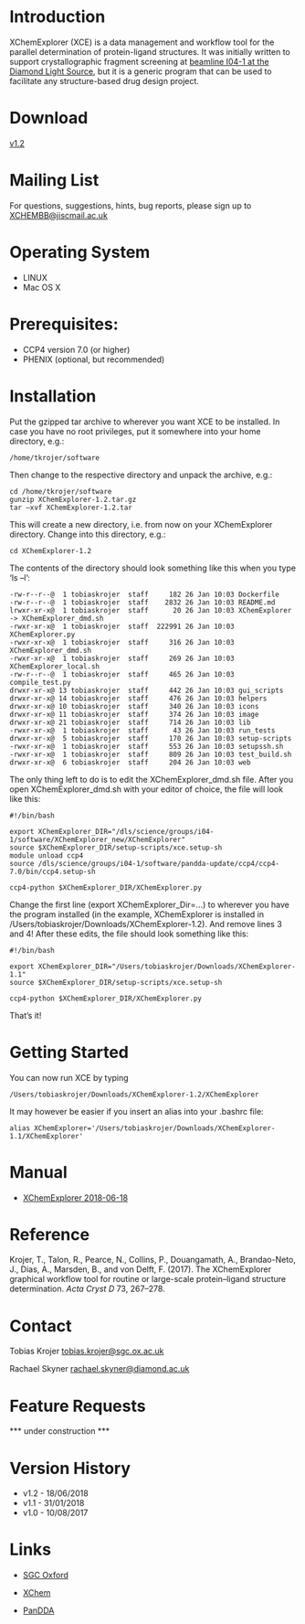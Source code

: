 # [](#header-1)Introduction

XChemExplorer (XCE) is a data management and workflow tool for the parallel determination of protein-ligand structures. It was initially written to support crystallographic fragment screening at [beamline I04-1 at the Diamond Light Source](http://www.diamond.ac.uk/Beamlines/Mx/Fragment-Screening.html), but it is a generic program that can be used to facilitate any structure-based drug design project.


# [](#header-1)Download

[v1.2](https://github.com/xchem/XChemExplorer/archive/v1.2.tar.gz)


# [](#header-1)Mailing List

For questions, suggestions, hints, bug reports, please sign up to XCHEMBB@jiscmail.ac.uk


# [](#header-1)Operating System
* LINUX
* Mac OS X


# [](#header-1)Prerequisites:
* CCP4 version 7.0 (or higher)
* PHENIX (optional, but recommended)


# [](#header-1)Installation

Put the gzipped tar archive to wherever you want XCE to be installed. In case you have no root privileges, put it somewhere into your home directory, e.g.:

```
/home/tkrojer/software
```

Then change to the respective directory and unpack the archive, e.g.:

```shell
cd /home/tkrojer/software
gunzip XChemExplorer-1.2.tar.gz
tar –xvf XChemExplorer-1.2.tar
```

This will create a new directory, i.e. from now on your XChemExplorer directory. Change into this directory, e.g.:

```shell
cd XChemExplorer-1.2
```

The contents of the directory should look something like this when you type ‘ls –l’:
```
-rw-r--r--@  1 tobiaskrojer  staff     182 26 Jan 10:03 Dockerfile
-rw-r--r--@  1 tobiaskrojer  staff    2832 26 Jan 10:03 README.md
lrwxr-xr-x@  1 tobiaskrojer  staff      20 26 Jan 10:03 XChemExplorer -> XChemExplorer_dmd.sh
-rwxr-xr-x@  1 tobiaskrojer  staff  222991 26 Jan 10:03 XChemExplorer.py
-rwxr-xr-x@  1 tobiaskrojer  staff     316 26 Jan 10:03 XChemExplorer_dmd.sh
-rwxr-xr-x@  1 tobiaskrojer  staff     269 26 Jan 10:03 XChemExplorer_local.sh
-rw-r--r--@  1 tobiaskrojer  staff     465 26 Jan 10:03 compile_test.py
drwxr-xr-x@ 13 tobiaskrojer  staff     442 26 Jan 10:03 gui_scripts
drwxr-xr-x@ 14 tobiaskrojer  staff     476 26 Jan 10:03 helpers
drwxr-xr-x@ 10 tobiaskrojer  staff     340 26 Jan 10:03 icons
drwxr-xr-x@ 11 tobiaskrojer  staff     374 26 Jan 10:03 image
drwxr-xr-x@ 21 tobiaskrojer  staff     714 26 Jan 10:03 lib
-rwxr-xr-x@  1 tobiaskrojer  staff      43 26 Jan 10:03 run_tests
drwxr-xr-x@  5 tobiaskrojer  staff     170 26 Jan 10:03 setup-scripts
-rwxr-xr-x@  1 tobiaskrojer  staff     553 26 Jan 10:03 setupssh.sh
-rwxr-xr-x@  1 tobiaskrojer  staff     809 26 Jan 10:03 test_build.sh
drwxr-xr-x@  6 tobiaskrojer  staff     204 26 Jan 10:03 web
```

The only thing left to do is to edit the XChemExplorer_dmd.sh file. After you open XChemExplorer_dmd.sh with your editor of choice, the file will look like this:

```shell
#!/bin/bash

export XChemExplorer_DIR="/dls/science/groups/i04-1/software/XChemExplorer_new/XChemExplorer"
source $XChemExplorer_DIR/setup-scripts/xce.setup-sh
module unload ccp4
source /dls/science/groups/i04-1/software/pandda-update/ccp4/ccp4-7.0/bin/ccp4.setup-sh

ccp4-python $XChemExplorer_DIR/XChemExplorer.py
```

Change the first line (export XChemExplorer_Dir=...) to wherever you have the program installed (in the example, XChemExplorer is installed in /Users/tobiaskrojer/Downloads/XChemExplorer-1.2). And remove lines 3 and 4! After these edits, the file should look something like this:

```shell
#!/bin/bash

export XChemExplorer_DIR="/Users/tobiaskrojer/Downloads/XChemExplorer-1.1"
source $XChemExplorer_DIR/setup-scripts/xce.setup-sh

ccp4-python $XChemExplorer_DIR/XChemExplorer.py
```

That’s it! 




# Getting Started

You can now run XCE by typing

```shell
/Users/tobiaskrojer/Downloads/XChemExplorer-1.2/XChemExplorer
```

It may however be easier if you insert an alias into your .bashrc file:

```shell
alias XChemExplorer='/Users/tobiaskrojer/Downloads/XChemExplorer-1.1/XChemExplorer'
```

# Manual

* [XChemExplorer 2018-06-18](https://github.com/tkrojer/XChemExplorer/blob/gh-pages/XCE_manual_2018-06-18.pdf)


# Reference

Krojer, T., Talon, R., Pearce, N., Collins, P., Douangamath, A., Brandao-Neto, J., Dias, A., Marsden, B., and von Delft, F. (2017). The XChemExplorer graphical workflow tool for routine or large-scale protein–ligand structure determination. _Acta Cryst D_ 73, 267–278.


# Contact

Tobias Krojer
tobias.krojer@sgc.ox.ac.uk

Rachael Skyner
rachael.skyner@diamond.ac.uk

# Feature Requests

*** under construction ***


# Version History

* v1.2 - 18/06/2018
* v1.1 - 31/01/2018
* v1.0 - 10/08/2017


# Links

* [SGC Oxford](http://www.thesgc.org/scientists/groups/oxford)

* [XChem](http://www.diamond.ac.uk/Beamlines/Mx/Fragment-Screening.html)

* [PanDDA](https://pandda.bitbucket.io)

